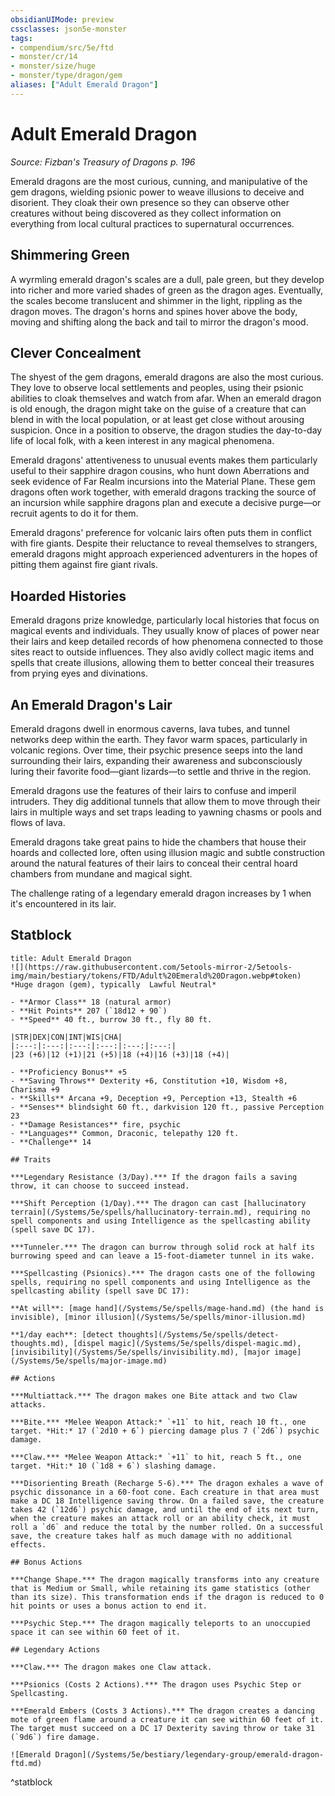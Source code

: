 ```yaml
---
obsidianUIMode: preview
cssclasses: json5e-monster
tags:
- compendium/src/5e/ftd
- monster/cr/14
- monster/size/huge
- monster/type/dragon/gem
aliases: ["Adult Emerald Dragon"]
---
```

# Adult Emerald Dragon
*Source: Fizban's Treasury of Dragons p. 196*  

Emerald dragons are the most curious, cunning, and manipulative of the gem dragons, wielding psionic power to weave illusions to deceive and disorient. They cloak their own presence so they can observe other creatures without being discovered as they collect information on everything from local cultural practices to supernatural occurrences.

## Shimmering Green

A wyrmling emerald dragon's scales are a dull, pale green, but they develop into richer and more varied shades of green as the dragon ages. Eventually, the scales become translucent and shimmer in the light, rippling as the dragon moves. The dragon's horns and spines hover above the body, moving and shifting along the back and tail to mirror the dragon's mood.

## Clever Concealment

The shyest of the gem dragons, emerald dragons are also the most curious. They love to observe local settlements and peoples, using their psionic abilities to cloak themselves and watch from afar. When an emerald dragon is old enough, the dragon might take on the guise of a creature that can blend in with the local population, or at least get close without arousing suspicion. Once in a position to observe, the dragon studies the day-to-day life of local folk, with a keen interest in any magical phenomena.

Emerald dragons' attentiveness to unusual events makes them particularly useful to their sapphire dragon cousins, who hunt down Aberrations and seek evidence of Far Realm incursions into the Material Plane. These gem dragons often work together, with emerald dragons tracking the source of an incursion while sapphire dragons plan and execute a decisive purge—or recruit agents to do it for them.

Emerald dragons' preference for volcanic lairs often puts them in conflict with fire giants. Despite their reluctance to reveal themselves to strangers, emerald dragons might approach experienced adventurers in the hopes of pitting them against fire giant rivals.

## Hoarded Histories

Emerald dragons prize knowledge, particularly local histories that focus on magical events and individuals. They usually know of places of power near their lairs and keep detailed records of how phenomena connected to those sites react to outside influences. They also avidly collect magic items and spells that create illusions, allowing them to better conceal their treasures from prying eyes and divinations.

## An Emerald Dragon's Lair

Emerald dragons dwell in enormous caverns, lava tubes, and tunnel networks deep within the earth. They favor warm spaces, particularly in volcanic regions. Over time, their psychic presence seeps into the land surrounding their lairs, expanding their awareness and subconsciously luring their favorite food—giant lizards—to settle and thrive in the region.

Emerald dragons use the features of their lairs to confuse and imperil intruders. They dig additional tunnels that allow them to move through their lairs in multiple ways and set traps leading to yawning chasms or pools and flows of lava.

Emerald dragons take great pains to hide the chambers that house their hoards and collected lore, often using illusion magic and subtle construction around the natural features of their lairs to conceal their central hoard chambers from mundane and magical sight.

The challenge rating of a legendary emerald dragon increases by 1 when it's encountered in its lair.

## Statblock

```ad-statblock
title: Adult Emerald Dragon
![](https://raw.githubusercontent.com/5etools-mirror-2/5etools-img/main/bestiary/tokens/FTD/Adult%20Emerald%20Dragon.webp#token)
*Huge dragon (gem), typically  Lawful Neutral*

- **Armor Class** 18 (natural armor)
- **Hit Points** 207 (`18d12 + 90`)
- **Speed** 40 ft., burrow 30 ft., fly 80 ft.

|STR|DEX|CON|INT|WIS|CHA|
|:---:|:---:|:---:|:---:|:---:|:---:|
|23 (+6)|12 (+1)|21 (+5)|18 (+4)|16 (+3)|18 (+4)|

- **Proficiency Bonus** +5
- **Saving Throws** Dexterity +6, Constitution +10, Wisdom +8, Charisma +9
- **Skills** Arcana +9, Deception +9, Perception +13, Stealth +6
- **Senses** blindsight 60 ft., darkvision 120 ft., passive Perception 23
- **Damage Resistances** fire, psychic
- **Languages** Common, Draconic, telepathy 120 ft.
- **Challenge** 14

## Traits

***Legendary Resistance (3/Day).*** If the dragon fails a saving throw, it can choose to succeed instead.

***Shift Perception (1/Day).*** The dragon can cast [hallucinatory terrain](/Systems/5e/spells/hallucinatory-terrain.md), requiring no spell components and using Intelligence as the spellcasting ability (spell save DC 17).

***Tunneler.*** The dragon can burrow through solid rock at half its burrowing speed and can leave a 15-foot-diameter tunnel in its wake.

***Spellcasting (Psionics).*** The dragon casts one of the following spells, requiring no spell components and using Intelligence as the spellcasting ability (spell save DC 17):

**At will**: [mage hand](/Systems/5e/spells/mage-hand.md) (the hand is invisible), [minor illusion](/Systems/5e/spells/minor-illusion.md)

**1/day each**: [detect thoughts](/Systems/5e/spells/detect-thoughts.md), [dispel magic](/Systems/5e/spells/dispel-magic.md), [invisibility](/Systems/5e/spells/invisibility.md), [major image](/Systems/5e/spells/major-image.md)

## Actions

***Multiattack.*** The dragon makes one Bite attack and two Claw attacks.

***Bite.*** *Melee Weapon Attack:* `+11` to hit, reach 10 ft., one target. *Hit:* 17 (`2d10 + 6`) piercing damage plus 7 (`2d6`) psychic damage.

***Claw.*** *Melee Weapon Attack:* `+11` to hit, reach 5 ft., one target. *Hit:* 10 (`1d8 + 6`) slashing damage.

***Disorienting Breath (Recharge 5-6).*** The dragon exhales a wave of psychic dissonance in a 60-foot cone. Each creature in that area must make a DC 18 Intelligence saving throw. On a failed save, the creature takes 42 (`12d6`) psychic damage, and until the end of its next turn, when the creature makes an attack roll or an ability check, it must roll a `d6` and reduce the total by the number rolled. On a successful save, the creature takes half as much damage with no additional effects.

## Bonus Actions

***Change Shape.*** The dragon magically transforms into any creature that is Medium or Small, while retaining its game statistics (other than its size). This transformation ends if the dragon is reduced to 0 hit points or uses a bonus action to end it.

***Psychic Step.*** The dragon magically teleports to an unoccupied space it can see within 60 feet of it.

## Legendary Actions

***Claw.*** The dragon makes one Claw attack.

***Psionics (Costs 2 Actions).*** The dragon uses Psychic Step or Spellcasting.

***Emerald Embers (Costs 3 Actions).*** The dragon creates a dancing mote of green flame around a creature it can see within 60 feet of it. The target must succeed on a DC 17 Dexterity saving throw or take 31 (`9d6`) fire damage.

![Emerald Dragon](/Systems/5e/bestiary/legendary-group/emerald-dragon-ftd.md)
```
^statblock